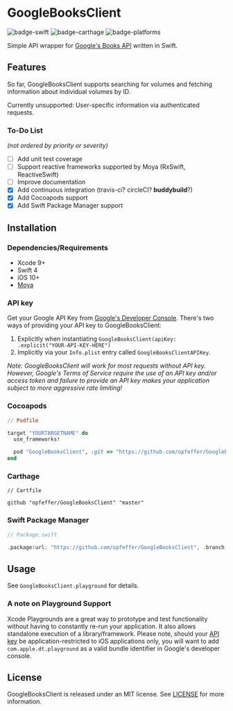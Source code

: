 #  GoogleBooksClient

![badge-swift] ![badge-carthage] ![badge-platforms]

Simple API wrapper for [Google's Books API](https://developers.google.com/books/) written in Swift.

## Features

So far, GoogleBooksClient supports searching for volumes and fetching information about individual volumes by ID.

Currently unsupported: User-specific information via authenticated requests.

### To-Do List
_(not ordered by priority or severity)_

* [ ] Add unit test coverage
* [ ] Support reactive frameworks supported by Moya (RxSwift, ReactiveSwift)
* [ ] Improve documentation
* [x] Add continuous integration (travis-ci? circleCI? **buddybuild**?)
* [x] Add Cocoapods support
* [x] Add Swift Package Manager support

## Installation

### Dependencies/Requirements

* Xcode 9+
* Swift 4
* iOS 10+
* [Moya](https://github.com/Moya/Moya)

### API key

Get your Google API Key from [Google's Developer Console](https://console.developers.google.com). There's two ways of providing your API key to GoogleBooksClient:

1. Explicitly when instantiating `GoogleBooksClient(apiKey: .explicit("YOUR-API-KEY-HERE")`
2. Implicitly via your `Info.plist` entry called `GoogleBooksClientAPIKey`.

*Note: GoogleBooksClient will work for most requests without API key. However, Google's Terms of Service require the use of an API key and/or access token and failure to provide an API key makes your application subject to more aggressive rate limiting!*

### Cocoapods

```ruby
// Podfile

target "YOURTARGETNAME" do
  use_frameworks!

  pod "GoogleBooksClient", :git => "https://github.com/opfeffer/GoogleBooksClient" # directly referencing Github until GA release
end
```

### Carthage

```
// Cartfile

github "opfeffer/GoogleBooksClient" "master"
```

### Swift Package Manager

```swift
// Package.swift

.package(url: "https://github.com/opfeffer/GoogleBooksClient", .branch("master"))
```

## Usage

See `GoogleBooksClient.playground` for details.

### A note on Playground Support

Xcode Playgrounds are a great way to prototype and test functionality without having to constantly re-run your application. It also allows standalone execution of a library/framework. Please note, should your [API key](#api-key) be application-restricted to iOS applications only, you will want to add `com.apple.dt.playground` as a valid bundle identifier in Google's developer console.

## License

GoogleBooksClient is released under an MIT license. See [LICENSE](LICENSE) for more information.


[badge-swift]: https://img.shields.io/badge/swift%20version-4.0-brightgreen.svg
[badge-carthage]: https://img.shields.io/badge/compatible-carthage%20%7C%20cocoapods%20%7C%20swift%20pm-brightgreen.svg
[badge-platforms]: https://img.shields.io/badge/platforms-iOS-lightgrey.svg
